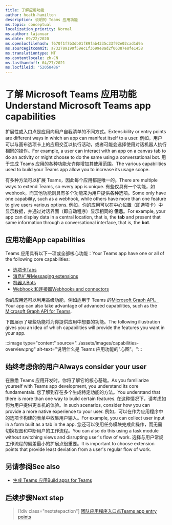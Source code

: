 ```yaml
---
title: 了解应用功能
author: heath-hamilton
description: 说明的 Teams 应用功能
ms.topic: conceptual
localization_priority: Normal
ms.author: lajanuar
ms.date: 09/22/2020
ms.openlocfilehash: f670f1f7b3db01f89fab4335c33f92e02cad1d9a
ms.sourcegitcommit: a732789190f59ec1f3699e8ad2f06387e8fe1458
ms.translationtype: MT
ms.contentlocale: zh-CN
ms.lasthandoff: 04/27/2021
ms.locfileid: "52058486"
---
```

# <a name="understand-microsoft-teams-app-capabilities"></a><span data-ttu-id="401d5-103">了解 Microsoft Teams 应用功能</span><span class="sxs-lookup"><span data-stu-id="401d5-103">Understand Microsoft Teams app capabilities</span></span>

<span data-ttu-id="401d5-104">扩展性或入口点是应用向用户自我清单的不同方式。</span><span class="sxs-lookup"><span data-stu-id="401d5-104">Extensibility or entry points are different ways in which an app can manifest itself to a user.</span></span> <span data-ttu-id="401d5-105">例如，用户可以与画布选项卡上的应用交互以执行活动，或者可能会选择使用对话机器人执行相同的操作。</span><span class="sxs-lookup"><span data-stu-id="401d5-105">For example, a user can interact with an app on a canvas tab to do an activity or might choose to do the same using a conversational bot.</span></span> <span data-ttu-id="401d5-106">用于生成 Teams 应用的各种功能允许你增加其使用范围。</span><span class="sxs-lookup"><span data-stu-id="401d5-106">The various capabilities used to build your Teams app allow you to increase its usage scope.</span></span>

<span data-ttu-id="401d5-107">有多种方法可以扩展 Teams，因此每个应用都是唯一的。</span><span class="sxs-lookup"><span data-stu-id="401d5-107">There are multiple ways to extend Teams, so every app is unique.</span></span> <span data-ttu-id="401d5-108">有些仅具有一个功能，如 webhook，而其他功能则具有多个功能来为用户提供各种选项。</span><span class="sxs-lookup"><span data-stu-id="401d5-108">Some only have one capability, such as a webhook, while others have more than one feature to give users various options.</span></span> <span data-ttu-id="401d5-109">例如，你的应用可以在中心位置（即选项卡）中显示数据，并通过对话界面（即自动程序）显示相同的 **信息**。</span><span class="sxs-lookup"><span data-stu-id="401d5-109">For example, your app can display data in a central location, that is, the **tab** and present that same information through a conversational interface, that is, the **bot**.</span></span>

## <a name="app-capabilities"></a><span data-ttu-id="401d5-110">应用功能</span><span class="sxs-lookup"><span data-stu-id="401d5-110">App capabilities</span></span>

<span data-ttu-id="401d5-111">Teams 应用具有以下一项或全部核心功能：</span><span class="sxs-lookup"><span data-stu-id="401d5-111">Your Teams app have one or all of the following core capabilities:</span></span>

* [<span data-ttu-id="401d5-112">选项卡</span><span class="sxs-lookup"><span data-stu-id="401d5-112">Tabs</span></span>](../tabs/what-are-tabs.md)
* [<span data-ttu-id="401d5-113">消息扩展</span><span class="sxs-lookup"><span data-stu-id="401d5-113">Messaging extensions</span></span>](../messaging-extensions/what-are-messaging-extensions.md)
* [<span data-ttu-id="401d5-114">机器人</span><span class="sxs-lookup"><span data-stu-id="401d5-114">Bots</span></span>](../bots/what-are-bots.md)
* [<span data-ttu-id="401d5-115">Webhook 和连接器</span><span class="sxs-lookup"><span data-stu-id="401d5-115">Webhooks and connectors</span></span>](../webhooks-and-connectors/what-are-webhooks-and-connectors.md)

<span data-ttu-id="401d5-116">你的应用还可以利用高级功能，例如适用于 Teams 的[Microsoft Graph API。](https://docs.microsoft.com/graph/teams-concept-overview)</span><span class="sxs-lookup"><span data-stu-id="401d5-116">Your app can also take advantage of advanced capabilities, such as the [Microsoft Graph API for Teams](https://docs.microsoft.com/graph/teams-concept-overview).</span></span>

<span data-ttu-id="401d5-117">下图展示了哪些功能将为你提供应用中想要的功能。</span><span class="sxs-lookup"><span data-stu-id="401d5-117">The following illustration gives you an idea of which capabilities will provide the features you want in your app.</span></span>

:::image type="content" source="../assets/images/capabilities-overview.png" alt-text="说明什么是 Teams 应用功能的&quot;心图&quot;。":::

## <a name="always-consider-your-user"></a><span data-ttu-id="401d5-119">始终考虑你的用户</span><span class="sxs-lookup"><span data-stu-id="401d5-119">Always consider your user</span></span>

<span data-ttu-id="401d5-120">在熟悉 Teams 应用开发时，你将了解它的核心基础。</span><span class="sxs-lookup"><span data-stu-id="401d5-120">As you familiarize yourself with Teams app development, you understand its core fundamentals.</span></span> <span data-ttu-id="401d5-121">您了解到存在多个生成特定功能的方法。</span><span class="sxs-lookup"><span data-stu-id="401d5-121">You understand that there is more than one way to build certain features.</span></span> <span data-ttu-id="401d5-122">在这种情况下，请考虑如何为用户提供更本机的体验。</span><span class="sxs-lookup"><span data-stu-id="401d5-122">In such scenarios, consider how you can provide a more native experience to your user.</span></span>
<span data-ttu-id="401d5-123">例如，可以在作为应用程序中的选项卡构建的表单中收集用户输入。</span><span class="sxs-lookup"><span data-stu-id="401d5-123">For example, you can collect user input in a form built as a tab in the app.</span></span> <span data-ttu-id="401d5-124">您还可以使用任务模块完成此操作，而无需切换视图和中断用户的工作流程。</span><span class="sxs-lookup"><span data-stu-id="401d5-124">You can also do this using a task module without switching views and disrupting user's flow of work.</span></span> <span data-ttu-id="401d5-125">选择与用户常规工作流程的偏差最小的扩展点很重要。</span><span class="sxs-lookup"><span data-stu-id="401d5-125">It is important to choose extension points that provide least deviation from a user's regular flow of work.</span></span>

## <a name="see-also"></a><span data-ttu-id="401d5-126">另请参阅</span><span class="sxs-lookup"><span data-stu-id="401d5-126">See also</span></span>

- [<span data-ttu-id="401d5-127">生成 Teams 应用</span><span class="sxs-lookup"><span data-stu-id="401d5-127">Build apps for Teams</span></span>](../overview.md)

## <a name="next-step"></a><span data-ttu-id="401d5-128">后续步骤</span><span class="sxs-lookup"><span data-stu-id="401d5-128">Next step</span></span>

> [!div class="nextstepaction"]
> [<span data-ttu-id="401d5-129">团队应用程序入口点</span><span class="sxs-lookup"><span data-stu-id="401d5-129">Teams app entry points</span></span>](../concepts/extensibility-points.md)
